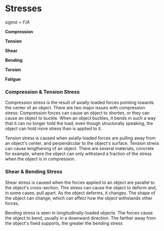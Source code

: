 # Stresses

*sigma = F/A*

**Compression**

**Tension**

**Shear**

**Bending**

**Torsion**

**Fatigue**

### Compression & Tension Stress
Compression stress is the result of axially-loaded forces pointing towards the center of an object. There are two major issues with compression stress: Compression forces can cause an object to shorten, or they can cause an object to buckle. When an object buckles, it bends in such a way that it can no longer hold the load, even though structurally speaking, the object can hold more stress than is applied to it.

Tension stress is caused when axially-loaded forces are pulling away from an object's center, and perpendicular to the object's surface. Tension stress can cause lengthening of an object. There are several materials, concrete for example, where the object can only withstand a fraction of the stress when the object is in compression.

### Shear & Bending Stress
Shear stress is caused when the forces applied to an object are parallel to the object's cross-section. This stress can cause the object to deform and, in some cases, pull apart. As the object deforms, it changes. The shape of the object can change, which can affect how the object withstands other forces.

Bending stress is seen in longitudinally-loaded objects. The forces cause the object to bend, usually in a downward direction. The farther away from the object's fixed supports, the greater the bending stress
